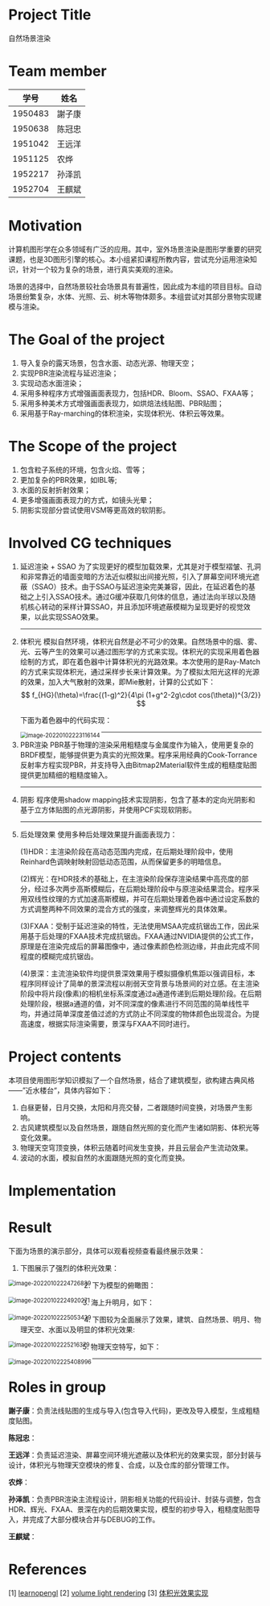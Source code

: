# Project Title
自然场景渲染

# Team member

| 学号    | 姓名   |
| ------- | ------ |
| 1950483 | 謝子康 |
| 1950638 | 陈冠忠 |
| 1951042 | 王远洋 |
| 1951125 | 农烨   |
| 1952217 | 孙泽凯 |
| 1952704 | 王麒斌 |

# Motivation

计算机图形学在众多领域有广泛的应用。其中，室外场景渲染是图形学重要的研究课题，也是3D图形引擎的核心。本小组紧扣课程所教内容，尝试充分运用渲染知识，针对一个较为复杂的场景，进行真实美观的渲染。

场景的选择中，自然场景较社会场景具有普遍性，因此成为本组的项目目标。自动场景纷繁复杂，水体、光照、云、树木等物体颇多。本组尝试对其部分景物实现建模与渲染。

# The Goal of the project

1. 导入复杂的露天场景，包含水面、动态光源、物理天空；
2. 实现PBR渲染流程与延迟渲染；
3. 实现动态水面渲染；
4. 采用多种程序方式增强画面表现力，包括HDR、Bloom、SSAO、FXAA等；
5. 采用多种美术方式增强画面表现力，如烘焙法线贴图、PBR贴图；
6. 采用基于Ray-marching的体积渲染，实现体积光、体积云等效果。

# The Scope of the project

1. 包含粒子系统的环境，包含火焰、雪等；
2. 更加复杂的PBR效果，如IBL等;
3. 水面的反射折射效果；
4. 更多增强画面表现力的方式，如镜头光晕；
5. 阴影实现部分尝试使用VSM等更高效的软阴影。

# Involved CG techniques


1. 延迟渲染 + SSAO
    为了实现更好的模型加载效果，尤其是对于模型褶皱、孔洞和非常靠近的墙面变暗的方法近似模拟出间接光照，引入了屏幕空间环境光遮蔽（SSAO）技术。由于SSAO与延迟渲染完美兼容，因此，在延迟着色的基础之上引入SSAO技术。通过G缓冲获取几何体的信息，通过法向半球以及随机核心转动的采样计算SSAO，并且添加环境遮蔽模糊为呈现更好的视觉效果，以此实现SSAO效果。

    ----

2. 体积光
    模拟自然环境，体积光自然是必不可少的效果。自然场景中的烟、雾、光、云等产生的效果可以通过图形学的方式来实现。体积光的实现采用着色器绘制的方式，即在着色器中计算体积光的光路效果。本次使用的是Ray-Match的方式来实现体积光，通过采样步长来计算效果。为了模拟太阳光这样的光源的效果，加入大气散射的效果，即Mie散射，计算的公式如下：
    $$
    f_{HG}(\theta)=\frac{(1-g)^2}{4\pi (1+g^2-2g\cdot cos(\theta))^{3/2}}
    $$
    
    下面为着色器中的代码实现：

    <img src="https://raw.githubusercontent.com/yuanyangwangTJ/Picture/master/img/20220102223123.png" alt="image-20220102223116144" style="zoom: 80%;" align="left"/>
    
    ----
    
3. PBR渲染
    PBR基于物理的渲染采用粗糙度与金属度作为输入，使用更复杂的BRDF模型，能够提供更为真实的光照效果。程序采用经典的Cook-Torrance反射率方程实现PBR，并支持导入由Bitmap2Material软件生成的粗糙度贴图提供更加精细的粗糙度输入。

    ----

4. 阴影
    程序使用shadow mapping技术实现阴影，包含了基本的定向光阴影和基于立方体贴图的点光源阴影，并使用PCF实现软阴影。
    
    ----

5. 后处理效果
    使用多种后处理效果提升画面表现力：
    
    (1)HDR：主渲染阶段在高动态范围内完成，在后期处理阶段中，使用Reinhard色调映射映射回低动态范围，从而保留更多的明暗信息。
    
    (2)辉光：在HDR技术的基础上，在主渲染阶段保存渲染结果中高亮度的部分，经过多次两步高斯模糊后，在后期处理阶段中与原渲染结果混合。程序采用双线性纹理的方式加速高斯模糊，并可在后期处理着色器中通过设定系数的方式调整两种不同效果的混合方式的强度，来调整辉光的具体效果。
    
    (3)FXAA：受制于延迟渲染的特性，无法使用MSAA完成抗锯齿工作，因此采用基于后处理的FXAA技术完成抗锯齿。FXAA通过NVIDIA提供的公式工作，原理是在渲染完成后的屏幕图像中，通过像素颜色检测边缘，并由此完成不同程度的模糊完成抗锯齿。
    
    (4)景深：主流渲染软件均提供景深效果用于模拟摄像机焦距以强调目标，本程序同样设计了简单的景深流程以削弱天空背景与场景间的对立感。在主渲染阶段中将片段(像素)的相机坐标系深度通过a通道传递到后期处理阶段。在后期处理阶段，根据a通道的值，对不同深度的像素进行不同范围的简单线性平均，并通过简单深度差值过滤的方式防止不同深度的物体颜色出现混合。为提高速度，根据实际渲染需要，景深与FXAA不同时进行。

# Project contents

本项目使用图形学知识模拟了一个自然场景，结合了建筑模型，欲构建古典风格——”近水楼台“，具体内容如下：

1. 白昼更替，日月交换，太阳和月亮交替，二者跟随时间变换，对场景产生影响。
2. 古风建筑模型以及自然场景，跟随自然光照的变化而产生诸如阴影、体积光等变化效果。
3. 物理天空穹顶变换，体积云随着时间发生变换，并且云层会产生流动效果。
4. 波动的水面，模拟自然的水面跟随光照的变化而变换。


# Implementation

# Result

下面为场景的演示部分，具体可以观看视频查看最终展示效果：

1. 下图展示了强烈的体积光效果：

<img src="https://raw.githubusercontent.com/yuanyangwangTJ/Picture/master/img/20220102224727.png" alt="image-20220102224726839" style="zoom:80%;" align="left"/></img>

2. 下为模型的俯瞰图：

<img src="https://raw.githubusercontent.com/yuanyangwangTJ/Picture/master/img/20220102224920.png" alt="image-20220102224920271" style="zoom:80%;" align="left"/>

3. 海上升明月，如下：

<img src="https://raw.githubusercontent.com/yuanyangwangTJ/Picture/master/img/20220102225053.png" alt="image-20220102225053439" style="zoom:80%;" align="left"/>

4. 下图较为全面展示了效果，建筑、自然场景、明月、物理天空、水面以及明显的体积光效果:

<img src="https://raw.githubusercontent.com/yuanyangwangTJ/Picture/master/img/20220102225216.png" alt="image-20220102225216379" style="zoom:80%;" align="left"/>

5. 物理天空特写，如下：

<img src="https://raw.githubusercontent.com/yuanyangwangTJ/Picture/master/img/20220102225409.png" alt="image-20220102225408996"  align="left" style="zoom:80%;" />

----

# Roles in group
**謝子康**：负责法线贴图的生成与导入(包含导入代码)，更改及导入模型，生成粗糙度贴图。

**陈冠忠**：

**王远洋**：负责延迟渲染、屏幕空间环境光遮蔽以及体积光的效果实现，部分封装与设计，体积光与物理天空模块的修复、合成，以及仓库的部分管理工作。

**农烨**：

**孙泽凯**：负责PBR渲染主流程设计，阴影相关功能的代码设计、封装与调整，包含HDR、辉光、FXAA、景深在内的后期效果实现，模型的初步导入，粗糙度贴图导入，并完成了大部分模块合并与DEBUG的工作。

**王麒斌**：

# References
[1] [learnopengl](https://learnopengl.com/)
[2] [volume light rendering](https://stackoverflow.com/questions/65784612/volumetric-light-not-rendering-volume-correctly)
[3] [体积光效果实现](https://blog.csdn.net/ZJU_fish1996/article/details/87533029)
